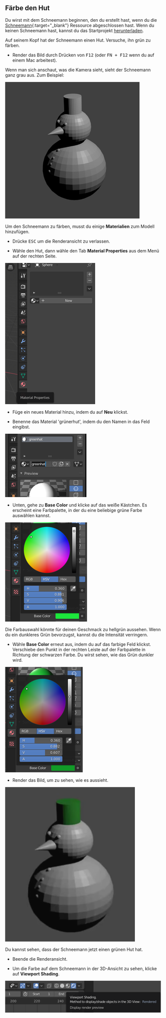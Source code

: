 ## Färbe den Hut

Du wirst mit dem Schneemann beginnen, den du erstellt hast, wenn du die [Schneemann](https://projects.raspberrypi.org/de-DE/projects/blender-snowman){:target="_blank"} Ressource abgeschlossen hast. Wenn du keinen Schneemann hast, kannst du das Startprojekt [herunterladen](resources/snowman.blend).

Auf seinem Kopf hat der Schneemann einen Hut. Versuche, ihn grün zu färben.

+ Render das Bild durch Drücken von <kbd>F12</kbd> (oder <kbd>FN + F12</kbd> wenn du auf einem Mac arbeitest).

Wenn man sich anschaut, was die Kamera sieht, sieht der Schneemann ganz grau aus. Zum Beispiel:

![Grauer Schneemann](images/blender-snowman.png)

Um den Schneemann zu färben, musst du einige **Materialien** zum Modell hinzufügen.

+ Drücke <kbd>ESC</kbd> um die Renderansicht zu verlassen.

+ Wähle den Hut, dann wähle den Tab **Material Properties** aus dem Menü auf der rechten Seite.

![Wähle die Registerkarte Material](images/material-icon-new.png)

+ Füge ein neues Material hinzu, indem du auf **Neu** klickst.

+ Benenne das Material 'grünerhut', indem du den Namen in das Feld eingibst.

![Material benennen](images/blender-material-hat-name.png)

+ Unten, gehe zu **Base Color** und klicke auf das weiße Kästchen. Es erscheint eine Farbpalette, in der du eine beliebige grüne Farbe auswählen kannst.

![Grün auswählen](images/blender-material-hat-colour.png)

Die Farbauswahl könnte für deinen Geschmack zu hellgrün aussehen. Wenn du ein dunkleres Grün bevorzugst, kannst du die Intensität verringern.

+ Wähle **Base Color** erneut aus, indem du auf das farbige Feld klickst. Verschiebe den Punkt in der rechten Leiste auf der Farbpalette in Richtung der schwarzen Farbe. Du wirst sehen, wie das Grün dunkler wird.

![Dunkler Hut](images/blender-material-hat-darker.png)

+ Render das Bild, um zu sehen, wie es aussieht.

![Schneemann mit dunklem Hut](images/blender-snowman-green-hat.png)

Du kannst sehen, dass der Schneemann jetzt einen grünen Hut hat.

+ Beende die Renderansicht.

+ Um die Farbe auf dem Schneemann in der 3D-Ansicht zu sehen, klicke auf **Viewport Shading**.

![Viewport Shading Button](images/viewport-shading.png)